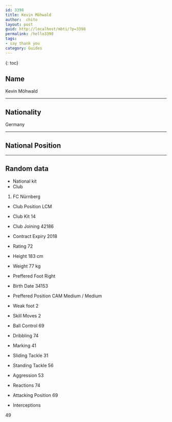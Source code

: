```yaml
---
id: 3398
title: Kevin Möhwald
author:  chito 
layout: post
guid: http://localhost/mbti/?p=3398
permalink: /hello3398
tags:
- say thank you
category: Guides
---
```



{: toc}


## Name  
Kevin Möhwald 

* * *

## Nationality  
Germany 

* * *

## National Position 

* * *

## Random data 

  * National kit 
  * Club 
1. FC Nürnberg 

  * Club Position 
LCM 

  * Club Kit 
14 

  * Club Joining 
42186 

  * Contract Expiry 
2018 

  * Rating 
72 

  * Height 
183 cm 

  * Weight 
77 kg 

  * Preffered Foot 
Right 

  * Birth Date 
34153 

  * Preffered Position 
CAM Medium / Medium 

  * Weak foot 
2 

  * Skill Moves 
2 

  * Ball Control 
69 

  * Dribbling 
74 

  * Marking 
41 

  * Sliding Tackle 
31 

  * Standing Tackle 
56 

  * Aggression 
53 

  * Reactions 
74 

  * Attacking Position 
69 

  * Interceptions 

49</ul>